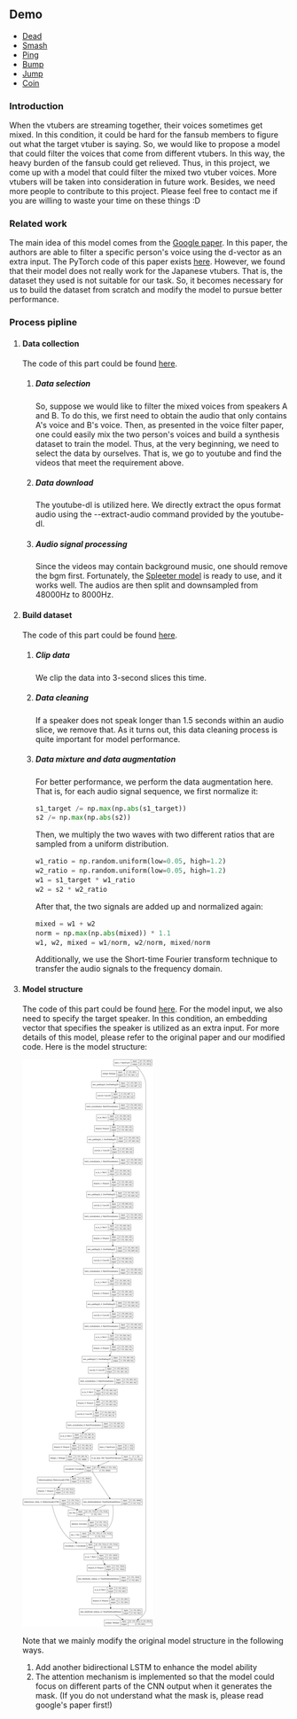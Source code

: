 <html lang="en">
  <head>
    <h2>Demo</h2>
    <meta charset="utf-8">
    <script src="sounds.js" type="text/javascript"></script>
    <link rel="stylesheet" type="text/css" href="style.css" />
  </head>
  <body>
    <ul>
      <li><a href="#" onclick="playSound('dead'); return false;">Dead</a></li>
      <li><a href="#" onclick="playSound('smash'); return false;">Smash</a></li>
      <li><a href="#" onclick="playSound('ping'); return false;">Ping</a></li>
      <li><a href="#" onclick="playSound('bump');">Bump</a></li>
      <li><a href="#" onclick="playSound('jump');">Jump</a></li>
      <li><a href="#" onclick="playSound('coin');">Coin</a></li>
    </ul>
  </body>
</html>

### Introduction

When the vtubers are streaming together, their voices sometimes get mixed. In this condition, it could be hard for the fansub members to figure out what the target vtuber is saying. So, we would like to propose a model that could filter the voices that come from different vtubers. In this way, the heavy burden of the fansub could get relieved. Thus, in this project, we come up with a model that could filter the mixed two vtuber voices. More vtubers will be taken into consideration in future work. Besides, we need more people to contribute to this project. Please feel free to contact me if you are willing to waste your time on these things :D

### Related work

The main idea of this model comes from the [Google paper](https://arxiv.org/abs/1810.04826). In this paper, the authors are able to filter a specific person's voice using the d-vector as an extra input. The PyTorch code of this paper exists [here](https://github.com/mindslab-ai/voicefilter.git). However, we found that their model does not really work for the Japanese vtubers. That is, the dataset they used is not suitable for our task. So, it becomes necessary for us to build the dataset from scratch and modify the model to pursue better performance.

### Process pipline

1. #### Data collection

   The code of this part could be found [here](https://colab.research.google.com/drive/1LYtwVfCYxlKUDYotXq-dauGZZ4aH-pix?usp=sharing).

   1. ##### Data selection

      So, suppose we would like to filter the mixed voices from speakers A and B. To do this, we first need to obtain the audio that only contains A's voice and B's voice. Then, as presented in the voice filter paper, one could easily mix the two person's voices and build a synthesis dataset to train the model. Thus, at the very beginning, we need to select the data by ourselves. That is, we go to youtube and find the videos that meet the requirement above.

   2. ##### Data download

      The youtube-dl is utilized here. We directly extract the opus format audio using the --extract-audio command provided by the youtube-dl.

   3. ##### Audio signal processing

      Since the videos may contain background music, one should remove the bgm first. Fortunately, the [Spleeter model](https://github.com/deezer/spleeter.git) is ready to use, and it works well. The audios are then split and downsampled from 48000Hz to 8000Hz.

2. #### Build dataset

   The code of this part could be found [here](https://colab.research.google.com/drive/1m-UXb9fIFwFDEANQf3eBLFopsmFgbtSd?usp=sharing).

   1. ##### Clip data

      We clip the data into 3-second slices this time.

   2. ##### Data cleaning

      If a speaker does not speak longer than 1.5 seconds within an audio slice, we remove that. As it turns out, this data cleaning process is quite important for model performance.

   3. ##### Data mixture and data augmentation

      For better performance, we perform the data augmentation here. That is, for each audio signal sequence, we first normalize it:

      ```python
      s1_target /= np.max(np.abs(s1_target))
      s2 /= np.max(np.abs(s2))
      ```

      Then, we multiply the two waves with two different ratios that are sampled from a uniform distribution. 

      ```python
      w1_ratio = np.random.uniform(low=0.05, high=1.2)
      w2_ratio = np.random.uniform(low=0.05, high=1.2)
      w1 = s1_target * w1_ratio
      w2 = s2 * w2_ratio
      ```

      After that, the two signals are added up and normalized again:

      ```python
      mixed = w1 + w2
      norm = np.max(np.abs(mixed)) * 1.1
      w1, w2, mixed = w1/norm, w2/norm, mixed/norm
      ```

      Additionally, we use the Short-time Fourier transform technique to transfer the audio signals to the frequency domain.

3. #### Model structure

   The code of this part could be found [here](https://colab.research.google.com/drive/17KOywcQpox86Ey5CMGkioN-f5xWUBpTz?usp=sharing). For the model input, we also need to specify the target speaker. In this condition, an embedding vector that specifies the speaker is utilized as an extra input. For more details of this model, please refer to the original paper and our modified code. Here is the model structure:

   <p>
    <img src="model (9).png"/>
   </p>

   Note that we mainly modify the original model structure in the following ways.

   1. Add another bidirectional LSTM to enhance the model ability
   2. The attention mechanism is implemented so that the model could focus on different parts of the CNN output when it generates the mask. (If you do not understand what the mask is, please read google's paper first!)
